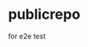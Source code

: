 # publicrepo
for e2e test















































































































































































































































































































































































































































































































































































































































































































































































































